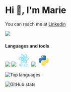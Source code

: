 # Hi 👋, I'm Marie

You can reach me at [Linkedin](https://www.linkedin.com/in/marie-le-goue/)

![](https://komarev.com/ghpvc/?username=mlegoue)

#### Languages and tools

[<img src="https://www.vectorlogo.zone/logos/figma/figma-icon.svg" height="40" />](https://figma.com)
[<img src="https://symfony.com/logos/symfony_white_03.png" height="40" />](https://symfony.com)
[<img src="https://raw.githubusercontent.com/devicons/devicon/master/icons/react/react-original-wordmark.svg" height="40" />](https://reactjs.org)
[<img src="https://reactnative.dev/img/header_logo.svg" height="40" />](https://reactnative.dev/)
[<img src="https://raw.githubusercontent.com/devicons/devicon/master/icons/python/python-original.svg" height="40" />](https://www.python.org)

![Top languages](https://github-readme-stats.vercel.app/api/top-langs/?username=mlegoue&layout=compact&theme=dark&hide_border=true&include_all_commits=true&count_private=true)

![GitHub stats](https://github-readme-stats.vercel.app/api?username=mlegoue&show_icons=true&theme=dark&hide_border=true&include_all_commits=true&count_private=true)
